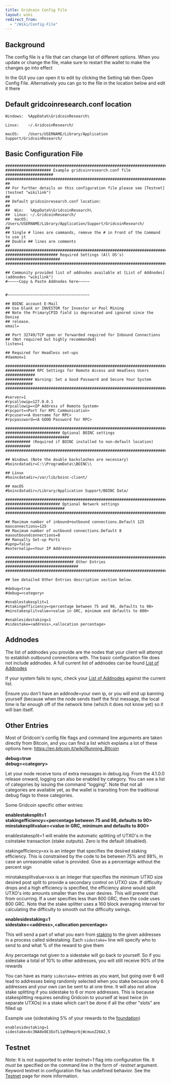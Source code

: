 ```yaml
---
title: Gridcoin Config File
layout: wiki
redirect_from:
  - "/Wiki/Config-File"
---
```


## Background

The config file is a file that can change list of different options. When you update
or change the file, make sure to restart the wallet to make the changes go into
effect

In the GUI you can open it to edit by clicking the Setting tab then Open Config File. 
Alternatively you can go to the file in the location below and edit it there 

## Default gridcoinresearch.conf location

    Windows:  %AppData%\GridcoinResearch\

    Linux:    ~/.GridcoinResearch/

    macOS:    /Users/USERNAME/Library/Application Support/GridcoinResearch/

## Basic Configuration File

    #############################################################################
    #################### Example gridcoinresearch.conf file #####################
    #############################################################################
    ##
    ## For further details on this configuration file please see [Testnet](testnet "wikilink")
    ##
    ## Default gridcoinresearch.conf location:
    ##
    ##  Win:   %AppData%\GridcoinResearch\
    ##  Linux: ~/.GridcoinResearch/
    ##  macOS: /Users/USERNAME/Library/Application/Support/GridcoinResearch/
    ##
    ## Single # lines are commands, remove the # in Front of the Command to use it
    ## Double ## lines are comments
    ##
    #############################################################################
    ####################### Required Settings (All OS's) ########################
    #############################################################################

    ## Community provided list of addnodes available at [List of Addnodes](addnodes "wikilink")
    #~~~~~Copy & Paste Addnodes here~~~~~


    #~~~~~~~~~~~~~~~~~~~~~~~~~~~~~~~~~~~~

    ## BOINC account E-Mail
    ## Use blank or INVESTOR for Investor or Pool Mining
    ## Note the PrimaryCPID field is deprecated and ignored since the Denise
    ## release.
    email=

    ## Port 32749/TCP open or forwarded required for Inbound Connections
    ## (Not required but highly recommended)
    listen=1

    ## Required for Headless set-ups
    #daemon=1

    #############################################################################
    ############# RPC Settings for Remote Access and Headless Users #############
    ############ Warning: Set a Good Password and Secure Your System ############
    #############################################################################

    #server=1
    #rpcallowip=127.0.0.1
    #rpcallowip=<IP Address of Remote System>
    #rpcport=<Port for RPC Communication>
    #rpcuser=<A Username for RPC>
    #rpcpassword=<A GOOD Password for RPC>

    #############################################################################
    ######################## Optional BOINC settings ############################
    ########### (Required if BOINC installed to non-default location) ###########
    #############################################################################

    ## Windows (Note the double backslashes are necessary)
    #boincdatadir=C:\\ProgramData\\BOINC\\

    ## Linux
    #boincdatadir=/var/lib/boinc-client/

    ## macOS
    #boincdatadir=/Library/Application Support/BOINC Data/

    #############################################################################
    ######################## Optional Network settings ##########################
    #############################################################################

    ## Maximum number of inbound+outbound connections.Default 125
    maxconnections=125
    ## Maximum number of outbound connections.Default 8
    maxoutboundconnections=8
    ## Manually Set-up Ports
    #upnp=false
    #externalip=<Your IP Address>

    #############################################################################
    ############################## Other Entries ################################
    #############################################################################

    ## See detailed Other Entries description section below.

    #debug=true
    #debug=<category>

    #enablestakesplit=1
    #stakingefficiency=<percentage between 75 and 98, defaults to 90>
    #minstakesplitvalue=<value in GRC, minimum and defaults to 800>

    #enablesidestaking=1
    #sidestake=<address>,<allocation percentage>


## Addnodes

The list of addnodes you provide are the nodes that your client will
attempt to establish outbound connections with. The basic configuration
file does not include addnodes. A full current list of addnodes can be
found [List of Addnodes](addnodes "wikilink")

If your system fails to sync, check your [List of
Addnodes](addnodes "wikilink") against the current list.

Ensure you don't have an addnode=your own ip, or you will end up banning
yourself (because when the node sends itself the first message, the
local time is far enough off of the network time (which it does not know
yet) so it will ban itself.

## Other Entries

Most of Gridcoin's config file flags and command line arguments are
taken directly from Bitcoin, and you can find a list which explains a
lot of these options here: <https://en.bitcoin.it/wiki/Running_Bitcoin>

**debug=true**  
**debug=\<category>**

Let your node receive tons of extra messages in debug.log. From the 4.1.0.0
release onward, logging can also be enabled by category. You can see a list
of categories by issuing the command "logging". Note that not all categories
are available yet, as the wallet is transiting from the traditional debug
flags to these categories.

Some Gridcoin specific other entries:

**enablestakesplit=1**  
**stakingefficiency=\<percentage between 75 and 98, defaults to 90>**  
**minstakesplitvalue=\<value in GRC, minimum and defaults to 800>**

enablestakesplit=1 will enable the automatic splitting of UTXO's in the
coinstake transaction (stake outputs). Zero is the default (disabled).

stakingefficiency=xx is an integer that specifies the desired staking
efficiency. This is constrained by the code to be between 75% and 98%,
in case an unreasonable value is provided. Give as a percentage without the 
percent sign

minstakesplitvalue=xxx is an integer that specifies the minimum UTXO size
desired post split to provide a secondary control on UTXO size. If
difficulty drops and a high efficiency is specified, the efficiency alone
would split UTXO's into amounts smaller than the user desires. This will
prevent that from occurring. If a user specifies less than 800 GRC, then
the code uses 800 GRC. Note that the stake splitter uses a 160 block
averaging interval for calculating the difficulty to smooth out the
difficulty swings.

**enablesidestaking=1**  
**sidestake=\<address>,\<allocation percentage>**

This will send a part of what you earn from [staking](staking "wikilink") 
to the given addresses in a process called sidestaking. Each `sidestake=`
line will specify who to send to and what % of the reward to give them

Any percentage not given to a sidestake will go back to yourself. So if you sidestake
a total of 10% to other addresses, you will still receive 90% of the rewards

You can have as many `sidestake=` entries as you want, but going over 6 will lead to 
addresses being randomly selected when you stake because only 6 addresses and your own
can be sent to at one time. It will also not allow stake splitting if you sidestake
to 6 or more addresses. This is because stakesplitting requires sending Gridcoin 
to yourself at least twice (in separate UTXOs) in a stake which can't be done if
all the other "slots" are filled up

Example use (sidestaking 5% of your rewards to the [foundation](foundation "wikilink"))
```
enablesidestaking=1
sidestake=bc3NA8e8E3EoTL1qhRmeprbjWcmuoZ26A2,5
```

## Testnet

Note: It is not supported to enter *testnet=1* flag into configuration
file. It *must* be specified on the command line in the form of
*-testnet* argument. Keyword testnet in configuration file has undefined
behavior. See the [Testnet](testnet "wikilink") page for more information.